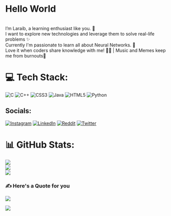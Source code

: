 # Hello World
 <br>I’m Laraib, a learning enthusiast like you. 🧠<br>I want to explore new technologies and leverage them to solve real-life problems ✨<br>Currently I'm passionate to learn all about Neural Networks. 🧬<br>Love it when coders share knowledge with me! 👐🏽 | Music and Memes keep me from burnouts🗿<br>

# 💻 Tech Stack:
![C](https://img.shields.io/badge/c-%2300599C.svg?style=flat&logo=c&logoColor=white) ![C++](https://img.shields.io/badge/c++-%2300599C.svg?style=flat&logo=c%2B%2B&logoColor=white) ![CSS3](https://img.shields.io/badge/css3-%231572B6.svg?style=flat&logo=css3&logoColor=white) ![Java](https://img.shields.io/badge/java-%23ED8B00.svg?style=flat&logo=java&logoColor=white) ![HTML5](https://img.shields.io/badge/html5-%23E34F26.svg?style=flat&logo=html5&logoColor=white) ![Python](https://img.shields.io/badge/python-3670A0?style=flat&logo=python&logoColor=ffdd54)

## Socials:
[![Instagram](https://img.shields.io/badge/Instagram-%23E4405F.svg?logo=Instagram&logoColor=white)](https://instagram.com/https://www.instagram.com/syedlaraibmehdi/) [![LinkedIn](https://img.shields.io/badge/LinkedIn-%230077B5.svg?logo=linkedin&logoColor=white)](https://linkedin.com/in/https://www.linkedin.com/in/syed-laraib-mehdi-3b23a1179/) [![Reddit](https://img.shields.io/badge/Reddit-%23FF4500.svg?logo=Reddit&logoColor=white)](https://reddit.com/user/https://www.reddit.com/user/Lobreh) [![Twitter](https://img.shields.io/badge/Twitter-%231DA1F2.svg?logo=Twitter&logoColor=white)](https://twitter.com/https://twitter.com/SLaraibMehdi) 
# 📊 GitHub Stats:

![](https://github-readme-stats.vercel.app/api?username=syed-laraib&theme=highcontrast&hide_border=false&include_all_commits=true&count_private=true)<br/>
![](https://github-readme-streak-stats.herokuapp.com/?user=syed-laraib&theme=highcontrast&hide_border=false)<br/>
![](https://github-readme-stats.vercel.app/api/top-langs/?username=syed-laraib&theme=highcontrast&hide_border=false&include_all_commits=true&count_private=true&layout=compact)

### ✍️ Here's a Quote for you
![](https://quotes-github-readme.vercel.app/api?type=vetical&theme=merko)

[![](https://visitcount.itsvg.in/api?id=syed-laraib&icon=0&color=3)](https://visitcount.itsvg.in)


